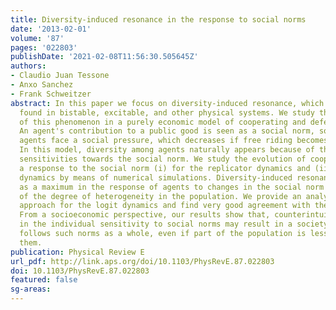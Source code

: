 ```yaml
---
title: Diversity-induced resonance in the response to social norms
date: '2013-02-01'
volume: '87'
pages: '022803'
publishDate: '2021-02-08T11:56:30.505645Z'
authors:
- Claudio Juan Tessone
- Anxo Sanchez
- Frank Schweitzer
abstract: In this paper we focus on diversity-induced resonance, which was recently
  found in bistable, excitable, and other physical systems. We study the appearance
  of this phenomenon in a purely economic model of cooperating and defecting agents.
  An agent's contribution to a public good is seen as a social norm, so defecting
  agents face a social pressure, which decreases if free riding becomes widespread.
  In this model, diversity among agents naturally appears because of the different
  sensitivities towards the social norm. We study the evolution of cooperation as
  a response to the social norm (i) for the replicator dynamics and (ii) for the logit
  dynamics by means of numerical simulations. Diversity-induced resonance is observed
  as a maximum in the response of agents to changes in the social norm as a function
  of the degree of heterogeneity in the population. We provide an analytical, mean-field
  approach for the logit dynamics and find very good agreement with the simulations.
  From a socioeconomic perspective, our results show that, counterintuitively, diversity
  in the individual sensitivity to social norms may result in a society that better
  follows such norms as a whole, even if part of the population is less prone to follow
  them.
publication: Physical Review E
url_pdf: http://link.aps.org/doi/10.1103/PhysRevE.87.022803
doi: 10.1103/PhysRevE.87.022803
featured: false
sg-areas:
---
```

